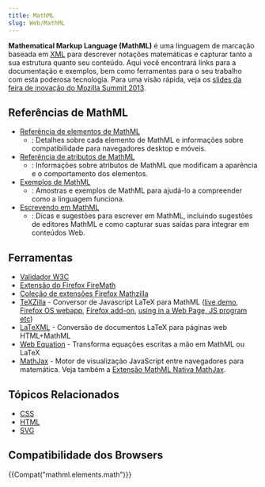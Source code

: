 ```yaml
---
title: MathML
slug: Web/MathML
---
```


**Mathematical Markup Language (MathML)** é uma linguagem de marcação baseada em [XML](/pt-BR/docs/XML) para descrever notações matemáticas e capturar tanto a sua estrutura quanto seu conteúdo. Aqui você encontrará links para a documentação e exemplos, bem como ferramentas para o seu trabalho com esta poderosa tecnologia. Para uma visão rápida, veja os [slides da feira de inovação do Mozilla Summit 2013](http://fred-wang.github.io/MozSummitMathML/index.html).

## Referências de MathML

- [Referência de elementos de MathML](/pt-BR/docs/Web/MathML/Element)
  - : Detalhes sobre cada elemento de MathML e informações sobre compatibilidade para navegadores desktop e móveis.
- [Referência de atributos de MathML](/pt-BR/docs/Web/MathML/Attribute)
  - : Informações sobre atributos de MathML que modificam a aparência e o comportamento dos elementos.
- [Exemplos de MathML](/pt-BR/docs/Web/MathML/Examples)
  - : Amostras e exemplos de MathML para ajudá-lo a compreender como a linguagem funciona.
- [Escrevendo em MathML](/pt-BR/docs/Web/MathML/Authoring)
  - : Dicas e sugestões para escrever em MathML, incluindo sugestões de editores MathML e como capturar suas saídas para integrar em conteúdos Web.

## Ferramentas

- [Validador W3C](http://validator.w3.org)
- [Extensão do Firefox FireMath](https://addons.mozilla.org/de/firefox/addon/8969/)
- [Coleção de extensões Firefox Mathzilla](https://addons.mozilla.org/firefox/collections/fred_wang/mathzilla/)
- [TeXZilla](https://github.com/fred-wang/TeXZilla) - Conversor de Javascript LaTeX para MathML ([live demo](http://fred-wang.github.io/TeXZilla/), [Firefox OS webapp](http://r-gaia-cs.github.io/TeXZilla-webapp/), [Firefox add-on](https://addons.mozilla.org/pt-BR/firefox/addon/texzilla/), [using in a Web Page, JS program etc](https://github.com/fred-wang/TeXZilla/wiki/Using-TeXZilla))
- [LaTeXML](http://dlmf.nist.gov/LaTeXML/) - Conversão de documentos LaTeX para páginas web HTML+MathML
- [Web Equation](https://webdemo.myscript.com/views/math/index.html) - Transforma equações escritas a mão em MathML ou LaTeX
- [MathJax](http://www.mathjax.org/) - Motor de visualização JavaScript entre navegadores para matemática. Veja também a [Extensão MathML Nativa MathJax](https://addons.mozilla.org/pt-BR/firefox/addon/mathjax-native-mathml/).

## Tópicos Relacionados

- [CSS](/pt-BR/docs/Web/CSS)
- [HTML](/pt-BR/docs/Web/HTML)
- [SVG](/pt-BR/docs/Web/SVG)

## Compatibilidade dos Browsers

{{Compat("mathml.elements.math")}}
